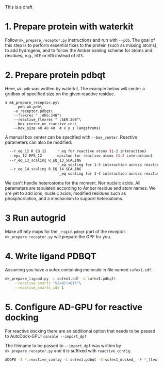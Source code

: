 This is a draft

# 1. Prepare protein with waterkit
Follow `mk_prepare_receptor.py` instructions and run with `--pdb`.
The goal of this step is to perform essential fixes to the protein
(such as missing atoms), to add hydrogens, and to follow the Amber
naming scheme for atoms and residues, e.g., `HIE` or `HID`
instead of `HIS`.

# 2. Prepare protein pdbqt
Here, `wk.pdb` was written by waterkit. The example below will center a gridbox of specified size on the given reactive residue.

```console
$ mk_prepare_receptor.py\
    --pdb wk.pdb\
    -o receptor.pdbqt\
    --flexres " :ARG:348"\
    --reactive_flexres " :SER:308"\
    --box_center_on_reactive_res\
    --box_size 40 40 40  # x y z (angstroms)
```
A manual box center can be specified with `--box_center`.
Reactive parameters can also be modified:
```sh
  --r_eq_12 R_EQ_12     r_eq for reactive atoms (1-2 interaction)
  --eps_12 EPS_12       epsilon for reactive atoms (1-2 interaction)
  --r_eq_13_scaling R_EQ_13_SCALING
                        r_eq scaling for 1-3 interaction across reactive atoms
  --r_eq_14_scaling R_EQ_14_SCALING
                        r_eq scaling for 1-4 interaction across reactive atoms
```

We can't handle heteroatoms for the moment. Nor nucleic acids.
All parameters are tabulated according to Amber residue and atom names.
We are yet to add ions, nucleic acids, modified residues such as
phosphorilation, and a mechanism to support heteroatoms. 


# 3 Run autogrid

Make affinity maps for the `_rigid.pdbqt` part of the receptor. `mk_prepare_receptor.py` will prepare the GPF for you.


# 4. Write ligand PDBQT

Assuming you have a sufex containing molecule in file named `sufex1.sdf`.
```sh
mk_prepare_ligand.py -i sufex1.sdf -o sufex1.pdbqt\
    --reactive_smarts "S(=O)(=O)F"\
    --reactive_smarts_idx 1
```

# 5. Configure AD-GPU for reactive docking

For reactive docking there are an additional option that needs to be passed to AutoDock-GPU:
    ```console
    --import_dpf
    ```

The filename to be passed to `--import_dpf` was written by `mk_prepare_receptor.py`
and it is suffixed with `reactive_config`.
```sh
ADGPU -I *.reactive_config -L sufex1.pdbqt -N sufex1_docked_ -F *_flex.pdbqt -C 1
```
